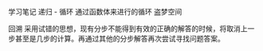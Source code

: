 学习笔记
递归 - 循环
通过函数体来进行的循环
盗梦空间


回溯
采用试错的思想，现有分步不能得到有效的正确的解答的时候，将取消上一步甚至是几步的计算。再通过其他的分步解答再次尝试寻找问题答案。


